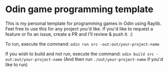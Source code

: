 # Odin game programming template

This is my personal template for programming games in Odin using Raylib. Feel free to use this for any project you'd like.
If you'd like to request a feature or fix an issue, create a PR and I'll review & push it. :)

To run, execute the command:
`odin run src -out:out/your-project-name`

If you wish to build and not run, execute the command:
`odin build src -out:out/your-project-name`
(And then run `./out/your-project-name` if you'd like to run)
